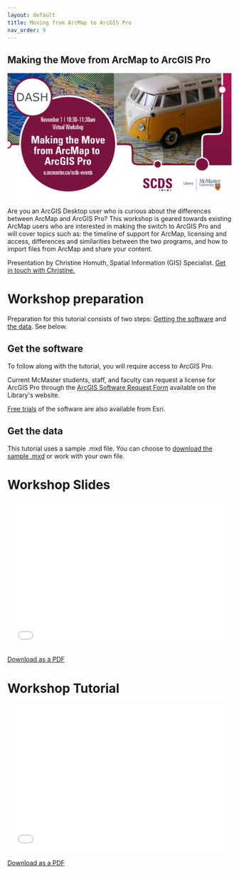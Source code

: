 ```yaml
---
layout: default
title: Moving from ArcMap to ArcGIS Pro
nav_order: 9
---
```


## Making the Move from ArcMap to ArcGIS Pro

<img src="assets/img/ArcMapArcPro.png" alt="Workshop Title Slide" width="720">

Are you an ArcGIS Desktop user who is curious about the differences between ArcMap and ArcGIS Pro? This workshop is geared towards existing ArcMap users who are interested in making the switch to ArcGIS Pro and will cover topics such as: the timeline of support for ArcMap, licensing and access, differences and similarities between the two programs, and how to import files from ArcMap and share your content. 

Presentation by Christine Homuth, Spatial Information (GIS) Specialist.
[Get in touch with Christine.](https://library.mcmaster.ca/homuth-christine)

# Workshop preparation 

Preparation for this tutorial consists of two steps: [Getting the software](#get-the-software) and [the data](#get-the-data). See below. 

## Get the software
To follow along with the tutorial, you will require access to ArcGIS Pro.

Current McMaster students, staff, and faculty can request a license for ArcGIS Pro through the [ArcGIS Software Request Form](https://library.mcmaster.ca/services/gis) available on the Library's website.

[Free trials](https://www.esri.com/en-us/arcgis/products/arcgis-pro/trial) of the software are also available from Esri.

## Get the data
This tutorial uses a sample .mxd file. You can choose to [download the sample .mxd](https://github.com/scds/dash-webinars/blob/main/assets/docs/ArcMap_to_ArcGISPro_MXD.zip) or work with your own file. 

# Workshop Slides

<div style="position:relative;padding-top:66.25%;">
<iframe src="//docs.google.com/viewer?url=https://github.com/scds/dash-webinars/raw/main/assets/docs/ArcMap-to-ArcGISPro-Slides.pdf?dl=0&hl=en_US&embedded=true" class="gde-frame" style="position:absolute;top:0;left:0;width:100%;height:100%;border:none;" scrolling="no"></iframe>
</div>

[Download as a PDF](https://github.com/scds/dash-webinars/blob/main/assets/docs/ArcMap-to-ArcGISPro-Slides.pdf)
<br>

# Workshop Tutorial

<div style="position:relative;padding-top:66.25%;">
<iframe src="//docs.google.com/viewer?url=https://github.com/scds/dash-webinars/raw/main/assets/docs/ArcMap-to-ArcGISPro-Tutorial.pdf?dl=0&hl=en_US&embedded=true" class="gde-frame" style="position:absolute;top:0;left:0;width:100%;height:100%;border:none;" scrolling="no"></iframe>
</div>

[Download as a PDF](https://github.com/scds/dash-webinars/blob/main/assets/docs/ArcMap-to-ArcGISPro-Tutorial.pdf)
<br>
